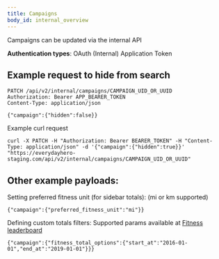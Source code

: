 ```yaml
---
title: Campaigns
body_id: internal_overview
---
```


Campaigns can be updated via the internal API

<p class='info'><strong>Authentication types</strong>: OAuth (Internal) Application Token</p>


## Example request to hide from search

    PATCH /api/v2/internal/campaigns/CAMPAIGN_UID_OR_UUID
    Authorization: Bearer APP_BEARER_TOKEN
    Content-Type: application/json

    {"campaign":{"hidden":false}}

Example curl request

    curl -X PATCH -H "Authorization: Bearer BEARER_TOKEN" -H "Content-Type: application/json" -d '{"campaign":{"hidden":true}}' "https://everydayhero-staging.com/api/v2/internal/campaigns/CAMPAIGN_UID_OR_UUID"

## Other example payloads:

Setting preferred fitness unit (for sidebar totals):
(mi or km supported)

    {"campaign":{"preferred_fitness_unit":"mi"}}

Defining custom totals filters:
Supported params available at [Fitness leaderboard](/search-fitness-activities/)

    {"campaign":{"fitness_total_options":{"start_at":"2016-01-01","end_at":"2019-01-01"}}}
